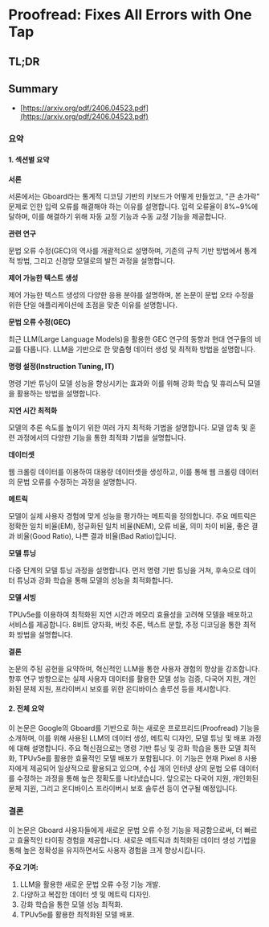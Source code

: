 # Proofread: Fixes All Errors with One Tap
## TL;DR
## Summary
- [https://arxiv.org/pdf/2406.04523.pdf](https://arxiv.org/pdf/2406.04523.pdf)

### 요약

#### 1. 섹션별 요약

**서론**

서론에서는 Gboard라는 통계적 디코딩 기반의 키보드가 어떻게 만들었고, "큰 손가락" 문제로 인한 입력 오류를 해결해야 하는 이유를 설명합니다. 입력 오류율이 8%~9%에 달하며, 이를 해결하기 위해 자동 교정 기능과 수동 교정 기능을 제공합니다. 

**관련 연구**

문법 오류 수정(GEC)의 역사를 개괄적으로 설명하며, 기존의 규칙 기반 방법에서 통계적 방법, 그리고 신경망 모델로의 발전 과정을 설명합니다. 

**제어 가능한 텍스트 생성**

제어 가능한 텍스트 생성의 다양한 응용 분야를 설명하며, 본 논문이 문법 오타 수정을 위한 단일 애플리케이션에 초점을 맞춘 이유를 설명합니다. 

**문법 오류 수정(GEC)**

최근 LLM(Large Language Models)을 활용한 GEC 연구의 동향과 현대 연구들의 비교를 다룹니다. LLM을 기반으로 한 맞춤형 데이터 생성 및 최적화 방법을 설명합니다.

**명령 설정(Instruction Tuning, IT)**

명령 기반 튜닝이 모델 성능을 향상시키는 효과와 이를 위해 강화 학습 및 휴리스틱 모델을 활용하는 방법을 설명합니다.

**지연 시간 최적화**

모델의 추론 속도를 높이기 위한 여러 가지 최적화 기법을 설명합니다. 모델 압축 및 훈련 과정에서의 다양한 기능을 통한 최적화 기법을 설명합니다.

**데이터셋**

웹 크롤링 데이터를 이용하여 대용량 데이터셋을 생성하고, 이를 통해 웹 크롤링 데이터의 문법 오류를 수정하는 과정을 설명합니다.

**메트릭**

모델이 실제 사용자 경험에 맞게 성능을 평가하는 메트릭을 정의합니다. 주요 메트릭은 정확한 일치 비율(EM), 정규화된 일치 비율(NEM), 오류 비율, 의미 차이 비율, 좋은 결과 비율(Good Ratio), 나쁜 결과 비율(Bad Ratio)입니다.

**모델 튜닝**

다중 단계의 모델 튜닝 과정을 설명합니다. 먼저 명령 기반 튜닝을 거쳐, 후속으로 데이터 튜닝과 강화 학습을 통해 모델의 성능을 최적화합니다.

**모델 서빙**

TPUv5e를 이용하여 최적화된 지연 시간과 메모리 효율성을 고려해 모델을 배포하고 서비스를 제공합니다. 8비트 양자화, 버킷 추론, 텍스트 분할, 추정 디코딩을 통한 최적화 방법을 설명합니다.

**결론**

논문의 주된 공헌을 요약하며, 혁신적인 LLM을 통한 사용자 경험의 향상을 강조합니다. 향후 연구 방향으로는 실제 사용자 데이터를 활용한 모델 성능 검증, 다국어 지원, 개인화된 문체 지원, 프라이버시 보호를 위한 온디바이스 솔루션 등을 제시합니다.

#### 2. 전체 요약

이 논문은 Google의 Gboard를 기반으로 하는 새로운 프로프리드(Proofread) 기능을 소개하며, 이를 위해 사용된 LLM의 데이터 생성, 메트릭 디자인, 모델 튜닝 및 배포 과정에 대해 설명합니다. 주요 혁신점으로는 명령 기반 튜닝 및 강화 학습을 통한 모델 최적화, TPUv5e를 활용한 효율적인 모델 배포가 포함됩니다. 이 기능은 현재 Pixel 8 사용자에게 제공되어 일상적으로 활용되고 있으며, 수십 개의 인터넷 상의 문법 오류 데이터를 수정하는 과정을 통해 높은 정확도를 나타냈습니다. 앞으로는 다국어 지원, 개인화된 문체 지원, 그리고 온디바이스 프라이버시 보호 솔루션 등이 연구될 예정입니다.

### 결론

이 논문은 Gboard 사용자들에게 새로운 문법 오류 수정 기능을 제공함으로써, 더 빠르고 효율적인 타이핑 경험을 제공합니다. 새로운 메트릭과 최적화된 데이터 생성 기법을 통해 높은 정확성을 유지하면서도 사용자 경험을 크게 향상시킵니다.

**주요 기여:**
1. LLM을 활용한 새로운 문법 오류 수정 기능 개발.
2. 다양하고 복잡한 데이터 셋 및 메트릭 디자인.
3. 강화 학습을 통한 모델 성능 최적화.
4. TPUv5e를 활용한 최적화된 모델 배포.